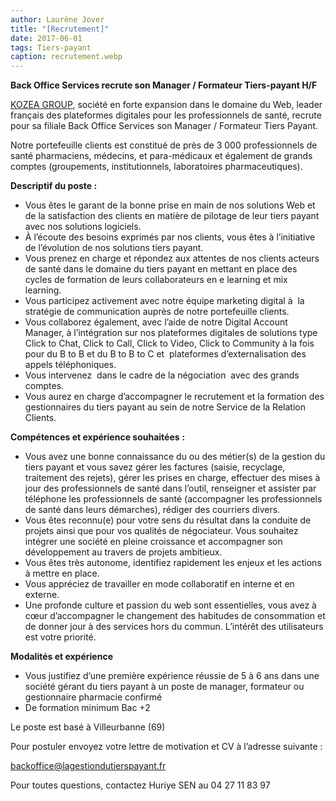 ```yaml
---
author: Laurène Jover
title: "[Recrutement]"
date: 2017-06-01
tags: Tiers-payant
caption: recrutement.webp
---
```


**Back Office Services recrute son Manager / Formateur Tiers-payant H/F**

[KOZEA GROUP](https://www.kozea.fr), société en forte expansion dans le domaine du Web, leader français des plateformes digitales pour les professionnels de santé, recrute pour sa filiale Back Office Services son Manager / Formateur Tiers Payant.

Notre portefeuille clients est constitué de près de 3 000 professionnels de santé pharmaciens, médecins, et para-médicaux et également de grands comptes (groupements, institutionnels, laboratoires pharmaceutiques).

**Descriptif du poste :**

- Vous êtes le garant de la bonne prise en main de nos solutions Web et de la satisfaction des clients en matière de pilotage de leur tiers payant avec nos solutions logiciels.
- À l’écoute des besoins exprimés par nos clients, vous êtes à l’initiative de l’évolution de nos solutions tiers payant.
- Vous prenez en charge et répondez aux attentes de nos clients acteurs de santé dans le domaine du tiers payant en mettant en place des cycles de formation de leurs collaborateurs en e learning et mix learning.
- Vous participez activement avec notre équipe marketing digital à  la stratégie de communication auprès de notre portefeuille clients.
- Vous collaborez également, avec l’aide de notre Digital Account Manager, à l’intégration sur nos plateformes digitales de solutions type Click to Chat, Click to Call, Click to Video, Click to Community à la fois pour du B to B et du B to B to C et  plateformes d’externalisation des appels téléphoniques.
- Vous intervenez  dans le cadre de la négociation  avec des grands comptes.
- Vous aurez en charge d’accompagner le recrutement et la formation des gestionnaires du tiers payant au sein de notre Service de la Relation Clients.

**Compétences et expérience souhaitées**
**:**

- Vous avez une bonne connaissance du ou des métier(s) de la gestion du tiers payant et vous savez gérer les factures (saisie, recyclage, traitement des rejets), gérer les prises en charge, effectuer des mises à jour des professionnels de santé dans l’outil, renseigner et assister par téléphone les professionnels de santé (accompagner les professionnels de santé dans leurs démarches), rédiger des courriers divers.
- Vous êtes reconnu(e) pour votre sens du résultat dans la conduite de projets ainsi que pour vos qualités de négociateur. Vous souhaitez intégrer une société en pleine croissance et accompagner son développement au travers de projets ambitieux.
- Vous êtes très autonome, identifiez rapidement les enjeux et les actions à mettre en place.
- Vous appréciez de travailler en mode collaboratif en interne et en externe.
- Une profonde culture et passion du web sont essentielles, vous avez à cœur d’accompagner le changement des habitudes de consommation et de donner jour à des services hors du commun. L’intérêt des utilisateurs est votre priorité.

**Modalités et expérience**

- Vous justifiez d’une première expérience réussie de 5 à 6 ans dans une société gérant du tiers payant à un poste de manager, formateur ou gestionnaire pharmacie confirmé
- De formation minimum Bac +2

Le poste est basé à Villeurbanne (69)

Pour postuler envoyez votre lettre de motivation et CV à l’adresse suivante :

[backoffice@lagestiondutierspayant.fr](mailto:backoffice@lagestiondutierspayant.fr)

Pour toutes questions, contactez Huriye SEN au 04 27 11 83 97
